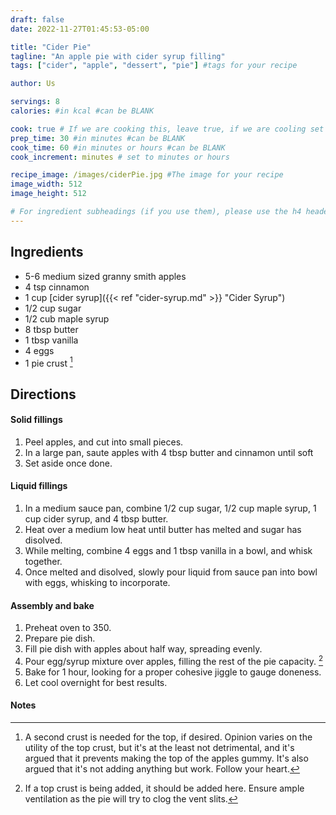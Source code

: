 ```yaml
---
draft: false
date: 2022-11-27T01:45:53-05:00

title: "Cider Pie"
tagline: "An apple pie with cider syrup filling"
tags: ["cider", "apple", "dessert", "pie"] #tags for your recipe

author: Us

servings: 8
calories: #in kcal #can be BLANK

cook: true # If we are cooking this, leave true, if we are cooling set to false
prep_time: 30 #in minutes #can be BLANK
cook_time: 60 #in minutes or hours #can be BLANK
cook_increment: minutes # set to minutes or hours

recipe_image: /images/ciderPie.jpg #The image for your recipe
image_width: 512
image_height: 512

# For ingredient subheadings (if you use them), please use the h4 header.  For print view I have those elements targeted
---
```



## Ingredients

- 5-6 medium sized granny smith apples
- 4 tsp cinnamon
- 1 cup [cider syrup]({{< ref "cider-syrup.md" >}} "Cider Syrup")
- 1/2 cup sugar
- 1/2 cub maple syrup
- 8 tbsp butter
- 1 tbsp vanilla
- 4 eggs
- 1 pie crust [^1]

## Directions

#### Solid fillings
1. Peel apples, and cut into small pieces.
2. In a large pan, saute apples with 4 tbsp butter and cinnamon until soft
3. Set aside once done.

#### Liquid fillings
1. In a medium sauce pan, combine 1/2 cup sugar, 1/2 cup maple syrup, 1 cup cider syrup, and 4 tbsp butter.
2. Heat over a medium low heat until butter has melted and sugar has disolved.
3. While melting, combine 4 eggs and 1 tbsp vanilla in a bowl, and whisk together.
4. Once melted and disolved, slowly pour liquid from sauce pan into bowl with eggs, whisking to incorporate.

#### Assembly and bake
1. Preheat  oven to 350.
2. Prepare pie dish.
3. Fill pie dish with apples about half way, spreading evenly.
4. Pour egg/syrup mixture over apples, filling the rest of the pie capacity. [^2]
5. Bake for 1 hour, looking for a proper cohesive jiggle to gauge doneness.
6. Let cool overnight for best results.

#### Notes

[^1]: A second crust is needed for the top, if desired.  Opinion varies on the utility of the top crust, but it's at the least not detrimental, and it's argued that it prevents making the top of the apples gummy.  It's also argued that it's not adding anything but work.  Follow your heart.
[^2]: If a top crust is being added, it should be added here.  Ensure ample ventilation as the pie will try to clog the vent slits.
